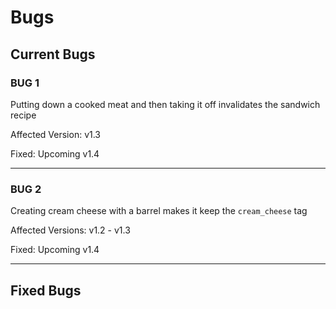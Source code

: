 # Bugs

## Current Bugs

### BUG 1

Putting down a cooked meat and then taking it off invalidates the sandwich recipe

Affected Version: v1.3

Fixed: Upcoming v1.4

-------------------------

### BUG 2

Creating cream cheese with a barrel makes it keep the `cream_cheese` tag

Affected Versions: v1.2 - v1.3

Fixed: Upcoming v1.4

-------------------------

## Fixed Bugs